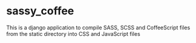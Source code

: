 sassy_coffee
============

This is a django application to compile SASS, SCSS and CoffeeScript files from the static directory into CSS and JavaScript files
